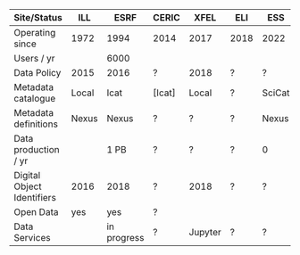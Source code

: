 | Site/Status   | ILL | ESRF | CERIC | XFEL | ELI | ESS|
| ------------- | ------------- | ------------- | ------------- | ------------- | ------------- | ------------- |
| Operating since  | 1972  | 1994 | 2014 | 2017 | 2018 | 2022|
| Users / yr |   | 6000 | | | | |
| Data Policy | 2015 | 2016 | ? | 2018 | ? | ? |
| Metadata catalogue | Local | Icat | [Icat] | Local | ? | SciCat |
| Metadata definitions | Nexus | Nexus | ? | ? | ? | Nexus |
| Data production / yr |   | 1 PB | ? | ? | ? | 0 |
| Digital Object Identifiers | 2016 | 2018 | ? | 2018 | ? | ? |
| Open Data | yes | yes | ? |   |   |   |
| Data Services |  | in progress | ? | Jupyter | ? | ? |